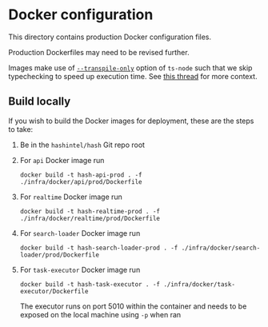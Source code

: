 # Docker configuration

This directory contains production Docker configuration files.

Production Dockerfiles may need to be revised further.

Images make use of [`--transpile-only`](https://github.com/TypeStrong/ts-node#transpilers) option of `ts-node` such that we skip typechecking to speed up execution time.
See [this thread](https://github.com/TypeStrong/ts-node/issues/104) for more context.

## Build locally

If you wish to build the Docker images for deployment, these are the steps to take:

1.  Be in the `hashintel/hash` Git repo root
1.  For `api` Docker image run

    ```shell
    docker build -t hash-api-prod . -f ./infra/docker/api/prod/Dockerfile
    ```

1.  For `realtime` Docker image run

    ```shell
    docker build -t hash-realtime-prod . -f ./infra/docker/realtime/prod/Dockerfile
    ```

1.  For `search-loader` Docker image run

    ```shell
    docker build -t hash-search-loader-prod . -f ./infra/docker/search-loader/prod/Dockerfile
    ```

1.  For `task-executor` Docker image run

    ```shell
    docker build -t hash-task-executor . -f ./infra/docker/task-executor/Dockerfile
    ```

    The executor runs on port 5010 within the container and needs to be exposed on the local machine using `-p` when ran
